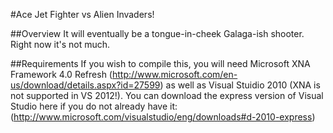 #Ace Jet Fighter vs Alien Invaders!

##Overview
It will eventually be a tongue-in-cheek Galaga-ish shooter. Right now it's not much.

##Requirements
If you wish to compile this, you will need Microsoft XNA Framework 4.0 Refresh (http://www.microsoft.com/en-us/download/details.aspx?id=27599) as well as Visual Stuidio 2010 (XNA is not supported in VS 2012!). You can download the express version of Visual Studio here if you do not already have it: (http://www.microsoft.com/visualstudio/eng/downloads#d-2010-express) 
	
	
	